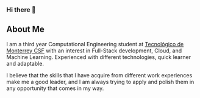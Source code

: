 ### Hi there 👋

## About Me

I am a third year Computational Engineering student at [Tecnológico de Monterrey CSF](https://tec.mx/en) with an interest in Full-Stack development, Cloud, and Machine Learning. Experienced with different technologies, quick learner and adaptable. 

I believe that the skills that I have acquire from different work experiences make me a good leader, and I am always trying to apply and polish them in any opportunity that comes in my way.
